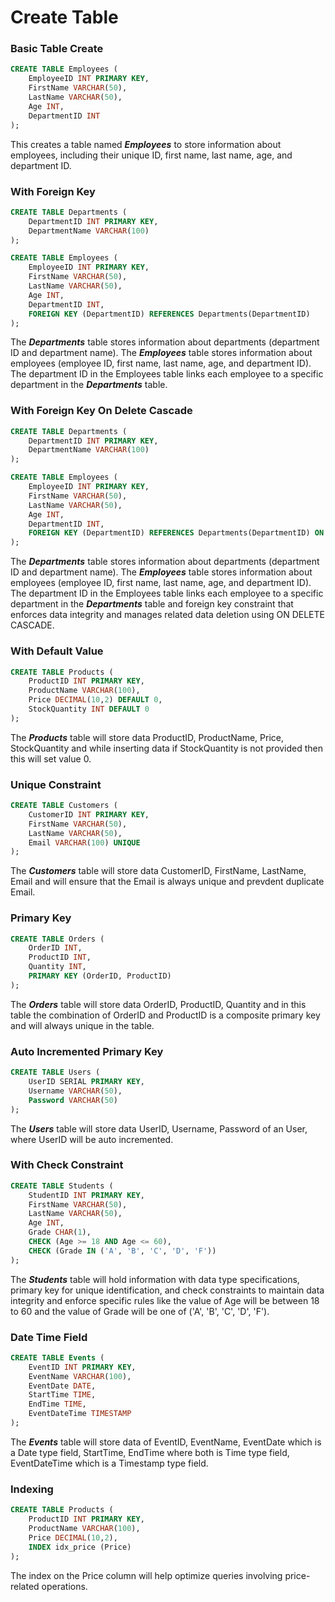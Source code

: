 # Create Table

### Basic Table Create
```sql
CREATE TABLE Employees (
    EmployeeID INT PRIMARY KEY,
    FirstName VARCHAR(50),
    LastName VARCHAR(50),
    Age INT,
    DepartmentID INT
);
```
This creates a table named ***Employees*** to store information about employees, including their unique ID, first name, last name, age, and department ID.

### With Foreign Key
```sql
CREATE TABLE Departments (
    DepartmentID INT PRIMARY KEY,
    DepartmentName VARCHAR(100)
);

CREATE TABLE Employees (
    EmployeeID INT PRIMARY KEY,
    FirstName VARCHAR(50),
    LastName VARCHAR(50),
    Age INT,
    DepartmentID INT,
    FOREIGN KEY (DepartmentID) REFERENCES Departments(DepartmentID)
);
```
The ***Departments*** table stores information about departments (department ID and department name).
The ***Employees*** table stores information about employees (employee ID, first name, last name, age, and department ID). The department ID in the Employees table links each employee to a specific department in the ***Departments*** table.

### With Foreign Key On Delete Cascade
```sql
CREATE TABLE Departments (
    DepartmentID INT PRIMARY KEY,
    DepartmentName VARCHAR(100)
);

CREATE TABLE Employees (
    EmployeeID INT PRIMARY KEY,
    FirstName VARCHAR(50),
    LastName VARCHAR(50),
    Age INT,
    DepartmentID INT,
    FOREIGN KEY (DepartmentID) REFERENCES Departments(DepartmentID) ON DELETE CASCADE
);
```
The ***Departments*** table stores information about departments (department ID and department name).
The ***Employees*** table stores information about employees (employee ID, first name, last name, age, and department ID). The department ID in the Employees table links each employee to a specific department in the ***Departments*** table and foreign key constraint that enforces data integrity and manages related data deletion using ON DELETE CASCADE.

### With Default Value
```sql
CREATE TABLE Products (
    ProductID INT PRIMARY KEY,
    ProductName VARCHAR(100),
    Price DECIMAL(10,2) DEFAULT 0,
    StockQuantity INT DEFAULT 0
);
```
The ***Products*** table will store data ProductID, ProductName, Price, StockQuantity and while inserting data if StockQuantity is not provided then this will set value 0.

### Unique Constraint
````sql
CREATE TABLE Customers (
    CustomerID INT PRIMARY KEY,
    FirstName VARCHAR(50),
    LastName VARCHAR(50),
    Email VARCHAR(100) UNIQUE
);
````
The ***Customers*** table will store data CustomerID, FirstName, LastName, Email and will ensure that the Email is always unique and prevdent duplicate Email.

### Primary Key
```sql
CREATE TABLE Orders (
    OrderID INT,
    ProductID INT,
    Quantity INT,
    PRIMARY KEY (OrderID, ProductID)
);
```
The ***Orders*** table will store data OrderID, ProductID, Quantity and in this table the combination of OrderID and ProductID is a composite primary key and will always unique in the table.

### Auto Incremented Primary Key
```sql
CREATE TABLE Users (
    UserID SERIAL PRIMARY KEY,
    Username VARCHAR(50),
    Password VARCHAR(50)
);
```
The ***Users*** table will store data UserID, Username, Password of an User, where UserID will be auto incremented.

### With Check Constraint
```sql
CREATE TABLE Students (
    StudentID INT PRIMARY KEY,
    FirstName VARCHAR(50),
    LastName VARCHAR(50),
    Age INT,
    Grade CHAR(1),
    CHECK (Age >= 18 AND Age <= 60),
    CHECK (Grade IN ('A', 'B', 'C', 'D', 'F'))
);
```
The ***Students*** table will hold information with data type specifications, primary key for unique identification, and check constraints to maintain data integrity and enforce specific rules like the value of Age will be between 18 to 60 and the value of Grade will be one of ('A', 'B', 'C', 'D', 'F').

### Date Time Field
```sql
CREATE TABLE Events (
    EventID INT PRIMARY KEY,
    EventName VARCHAR(100),
    EventDate DATE,
    StartTime TIME,
    EndTime TIME,
    EventDateTime TIMESTAMP
);
```
The ***Events*** table will store data of EventID, EventName, EventDate which is a Date type field, StartTime, EndTime where both is Time type field, EventDateTime which is a Timestamp type field.

### Indexing
```sql
CREATE TABLE Products (
    ProductID INT PRIMARY KEY,
    ProductName VARCHAR(100),
    Price DECIMAL(10,2),
    INDEX idx_price (Price)
);
```
The index on the Price column will help optimize queries involving price-related operations.
